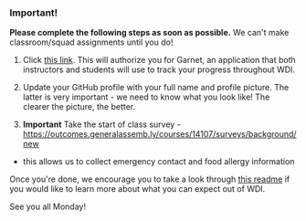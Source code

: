 ### Important!

**Please complete the following steps as soon as possible.** We can't make classroom/squad assignments until you do!

1. Click [this link](http://garnet.wdidc.org/github/authorize?invite_code=14b71bca6df0c463f47f6e03742141e2). This will authorize you for Garnet, an application that both instructors and students will use to track your progress throughout WDI.  

2. Update your GitHub profile with your full name and profile picture. The latter is very important - we need to know what you look like! The clearer the picture, the better.

3. **Important** Take the start of class survey - https://outcomes.generalassemb.ly/courses/14107/surveys/background/new
  - this allows us to collect emergency contact and food allergy information

Once you're done, we encourage you to take a look through [this readme](https://github.com/ga-dc/wdi8/blob/master/readme.md) if you would like to learn more about what you can expect out of WDI.

See you all Monday!
